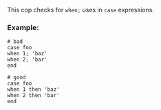 This cop checks for `when;` uses in `case` expressions.

### Example:
    # bad
    case foo
    when 1; 'baz'
    when 2; 'bar'
    end

    # good
    case foo
    when 1 then 'baz'
    when 2 then 'bar'
    end